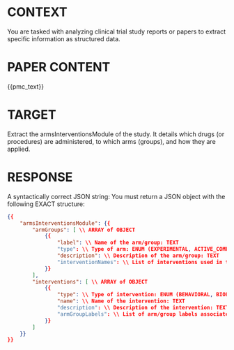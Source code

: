 # CONTEXT #
You are tasked with analyzing clinical trial study reports or papers to extract specific information as structured data.
# PAPER CONTENT #
{{pmc_text}}

# TARGET #
Extract the armsInterventionsModule of the study. It details which drugs (or procedures) are administered, to which arms (groups), and how they are applied.
# RESPONSE #
A syntactically correct JSON string:
You must return a JSON object with the following EXACT structure:
```json
{{
    "armsInterventionsModule": {{
        "armGroups": [ \\ ARRAY of OBJECT
            {{
                "label": \\ Name of the arm/group: TEXT
                "type": \\ Type of arm: ENUM (EXPERIMENTAL, ACTIVE_COMPARATOR, PLACEBO_COMPARATOR, SHAM_COMPARATOR, NO_INTERVENTION, OTHER)
                "description": \\ Description of the arm/group: TEXT
                "interventionNames": \\ List of interventions used in this arm/group: ARRAY of TEXT
            }}
        ],
        "interventions": [ \\ ARRAY of OBJECT
            {{
                "type": \\ Type of intervention: ENUM (BEHAVIORAL, BIOLOGICAL, COMBINATION_PRODUCT, DEVICE, DIAGNOSTIC_TEST, DIETARY_SUPPLEMENT, DRUG, GENETIC, PROCEDURE, RADIATION, OTHER)
                "name": \\ Name of the intervention: TEXT
                "description": \\ Description of the intervention: TEXT
                "armGroupLabels": \\ List of arm/group labels associated with this intervention: ARRAY of TEXT
            }}
        ]
    }}
}}
```